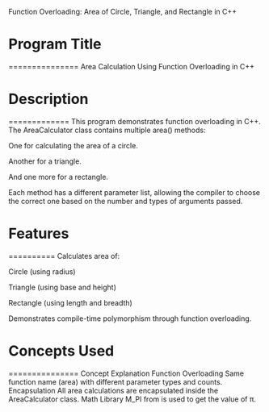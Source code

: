 Function Overloading: Area of Circle, Triangle, and Rectangle in C++

# Program Title
===============
Area Calculation Using Function Overloading in C++


# Description
=============
This program demonstrates function overloading in C++. The AreaCalculator class contains multiple area() methods:

One for calculating the area of a circle.

Another for a triangle.

And one more for a rectangle.

Each method has a different parameter list, allowing the compiler to choose the correct one based on the number and types of arguments passed.



# Features
==========
Calculates area of:

Circle (using radius)

Triangle (using base and height)

Rectangle (using length and breadth)

Demonstrates compile-time polymorphism through function overloading.



# Concepts Used
===============
Concept	Explanation
Function Overloading	Same function name (area) with different parameter types and counts.
Encapsulation	All area calculations are encapsulated inside the AreaCalculator class.
Math Library	M_PI from <cmath> is used to get the value of π.
